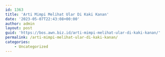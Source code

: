 ```yaml
---
id: 1363
title: 'Arti Mimpi Melihat Ular Di Kaki Kanan'
date: '2023-05-07T22:43:08+00:00'
author: admin
layout: post
guid: 'https://bos.awn.biz.id/arti-mimpi-melihat-ular-di-kaki-kanan/'
permalink: /arti-mimpi-melihat-ular-di-kaki-kanan/
categories:
    - Uncategorized
---
```


